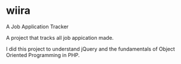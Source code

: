 # wiira

A Job Application Tracker

A project that tracks all job appication made. 

I did this project to understand jQuery and the fundamentals of Object Oriented Programming in PHP.
